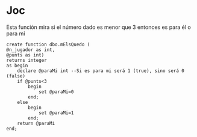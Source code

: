 # Joc
Esta función mira si el número dado es menor que 3 entonces es para él o para mi
```
create function dbo.mElsQuedo (
@n_jugador as int,
@punts as int)
returns integer
as begin
	declare @paraMi int --Si es para mi será 1 (true), sino será 0 (false)
	if @punts<3
		begin
			set @paraMi=0
		end;
	else 
		begin
			set @paraMi=1
		end;
	return @paraMi
end;
```
